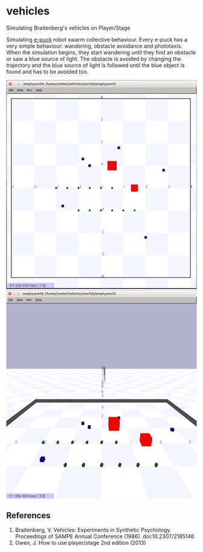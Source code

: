 # vehicles
Simulating Braitenberg's vehicles on Player/Stage

Simulating [e-puck](http://www.e-puck.org/) robot swarm collective behaviour. Every e-puck has a very simple behaviour: wandering, obstacle avoidance and phototaxis. When the simulation begins, they start wandering until they find an obstacle or saw a blue source of light. The obstacle is avoided by changing the trajectory and the blue source of light is followed until the blue object is found and has to be avoided too.

![](screenshots/stage.png)
![](screenshots/stage-prespective.png)

## References

1. Braitenberg, V. Vehicles: Experiments in Synthetic Psychology. Proceedings of SAMPE Annual Conference (1986). doi:10.2307/2185146
2. Owen, J. How to use player/stage 2nd edition (2013)
